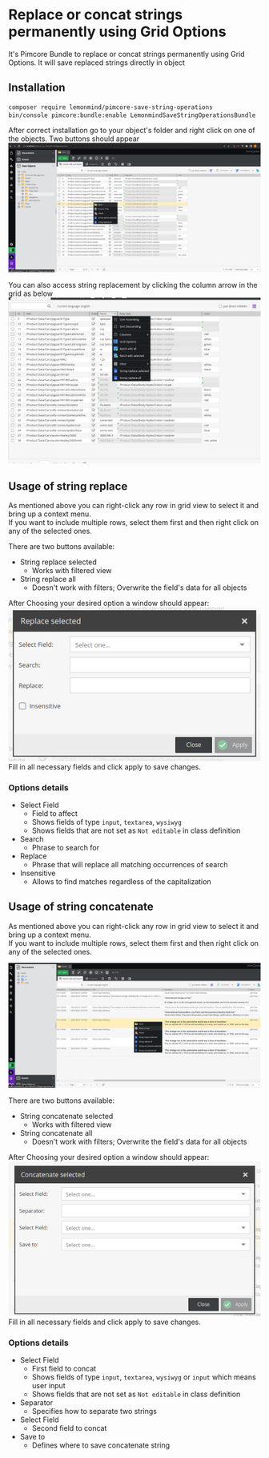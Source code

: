 # Replace or concat strings permanently using Grid Options

It's Pimcore Bundle to replace or concat strings permanently using Grid Options. It will save replaced strings directly
in object

## Installation

```
composer require lemonmind/pimcore-save-string-operations
bin/console pimcore:bundle:enable LemonmindSaveStringOperationsBundle
```

After correct installation go to your object's folder and right click on one of the objects.
Two buttons should appear
![](docs/replace_string_home.png)

You can also access string replacement by clicking the column arrow in the grid as below
![](docs/replace_string_column_home.png)

## Usage of string replace

As mentioned above you can right-click any row in grid view to select it and bring up a context menu. <br />
If you want to include multiple rows, select them first and then right click on any of the selected ones. <br />

There are two buttons available:

- String replace selected
    - Works with filtered view
- String replace all
    - Doesn't work with filters; Overwrite the field's data for all objects

After Choosing your desired option a window should appear: <br />
![](docs/replace_string_window.png) <br />
Fill in all necessary fields and click apply to save changes.

### Options details

- Select Field
    - Field to affect
    - Shows fields of type `input`, `textarea`, `wysiwyg`
    - Shows fields that are not set as `Not editable` in class definition
- Search
    - Phrase to search for
- Replace
    - Phrase that will replace all matching occurrences of search
- Insensitive
    - Allows to find matches regardless of the capitalization

## Usage of string concatenate

As mentioned above you can right-click any row in grid view to select it and bring up a context menu. <br />
If you want to include multiple rows, select them first and then right click on any of the selected ones. <br />

![](docs/string_concat_home.png)

There are two buttons available:

- String concatenate selected
    - Works with filtered view
- String concatenate all
    - Doesn't work with filters; Overwrite the field's data for all objects

After Choosing your desired option a window should appear: <br />
![](docs/string_concat_window.png) <br />
Fill in all necessary fields and click apply to save changes.

### Options details

- Select Field
    - First field to concat
    - Shows fields of type `input`, `textarea`, `wysiwyg` or `input` which means user input
    - Shows fields that are not set as `Not editable` in class definition
- Separator
    - Specifies how to separate two strings
- Select Field
    - Second field to concat
- Save to
    - Defines where to save concatenate string
